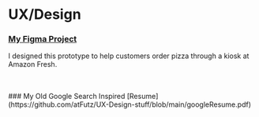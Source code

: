 # UX/Design


### [My Figma Project](https://www.figma.com/file/FsAvhbHhnSQAxIXqsjLuw2/Kiosk-sample?node-id=0%3A1) 
I designed this prototype to help customers order pizza through a kiosk at Amazon Fresh.

<br/>
<br/>
### My Old Google Search Inspired [Resume](https://github.com/atFutz/UX-Design-stuff/blob/main/googleResume.pdf) 


